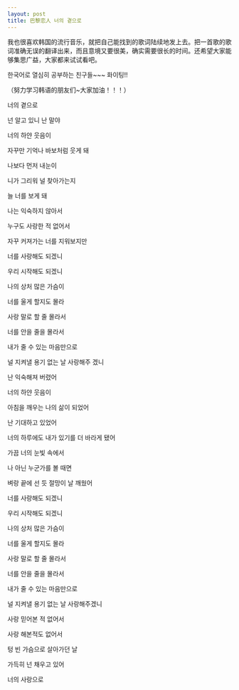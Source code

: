 ```yaml
---
layout: post
title: 巴黎恋人 너의 곁으로
---
```


我也很喜欢韩国的流行音乐，就把自己能找到的歌词陆续地发上去。把一首歌的歌词准确无误的翻译出来，而且意境又要很美，确实需要很长的时间。还希望大家能够集思广益，大家都来试试看吧。

한국어로 열심히 공부하는 친구들~~~ 화이팅!!

（努力学习韩语的朋友们~大家加油！！！）

너의 곁으로

넌 알고 있니 난 말야

너의 하얀 웃음이

자꾸만 기억나 바보처럼 웃게 돼

나보다 먼저 내눈이

니가 그리워 널 찾아가는지

늘 너를 보게 돼

나는 익숙하지 않아서

누구도 사랑한 적 없어서

자꾸 커져가는 너를 지워보지만

너를 사랑해도 되겠니

우리 시작해도 되겠니

나의 상처 많은 가슴이

너를 울게 할지도 몰라

사랑 말로 할 줄 몰라서

너를 안을 줄을 몰라서

내가 줄 수 있는 마음만으로

널 지켜낼 용기 없는 날 사랑해주 겠니

난 익숙해져 버렸어

너의 하얀 웃음이

아침을 깨우는 나의 삶이 되었어

난 기대하고 있었어

너의 하루에도 내가 있기를 더 바라게 됐어

가끔 너의 눈빛 속에서

나 아닌 누군가를 볼 때면

벼랑 끝에 선 듯 절망이 날 깨웠어

너를 사랑해도 되겠니

우리 시작해도 되겠니

나의 상처 많은 가슴이

너를 울게 할지도 몰라

사랑 말로 할 줄 몰라서

너를 안을 줄을 몰라서

내가 줄 수 있는 마음만으로

널 지켜낼 용기 없는 날 사랑해주겠니

사랑 믿어본 적 없어서

사랑 해본적도 없어서

텅 빈 가슴으로 살아가던 날

가득히 넌 채우고 있어

너의 사랑으로
